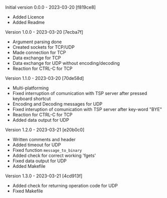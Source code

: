Initial version 0.0.0 - 2023-03-20 [f819ce8] 
- Added Licence
- Added Readme

Version 1.0.0 - 2023-03-20 [7ecba7f]  
- Argument parsing done  
- Created sockets for TCP/UDP  
- Made connection for TCP  
- Data exchange for TCP  
- Data exchange for UDP without encoding/decoding  
- Reaction for CTRL-C for TCP 

Version 1.1.0 - 2023-03-20 [70de58d]  
- Multi-platforming  
- Fixed interruption of comunication with TSP server after pressed keyboard shortcut  
- Encoding and Decoding messages for UDP 
- Fixed interuption  of comunication with TSP server after key-word "BYE"
- Reaction for CTRL-C for TCP 
- Added data output for UDP

Version 1.2.0 - 2023-03-21 [e20b0c0]
- Written comments and header
- Added timeout for UDP
- Fixed function `message_to_binary`
- Added check for correct working 'fgets'
- Fixed data output for UDP
- Added Makefile

Version 1.3.0 - 2023-03-21 [4cd913f]
- Added check for returning operation code for UDP
- Fixed Makefile